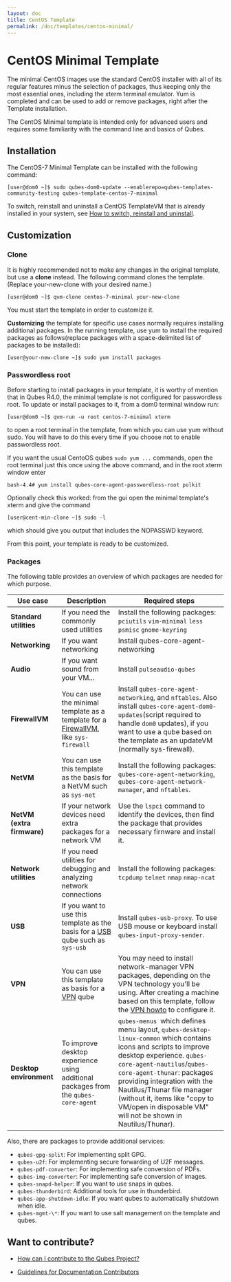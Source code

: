 ```yaml
---
layout: doc
title: CentOS Template
permalink: /doc/templates/centos-minimal/
---
```


# CentOS Minimal Template

The minimal CentOS images use the standard CentOS installer with all of its regular features minus the selection of packages, thus keeping only the most essential ones, including the xterm terminal emulator. Yum is completed and can be used to add or remove packages, right after the Template installation.

The CentOS Minimal template is intended only for advanced users and requires some familiarity with the command line and basics of Qubes.

## Installation

The CentOS-7 Minimal Template can be installed with the following command:

    [user@dom0 ~]$ sudo qubes-dom0-update --enablerepo=qubes-templates-community-testing qubes-template-centos-7-minimal

To switch, reinstall and uninstall a CentOS TemplateVM that is already installed in your system, see  [How to switch, reinstall and uninstall](/doc/templates/#how-to-install-uninstall-reinstall-and-switch).

Customization
---------------------------

### Clone

It is highly recommended not to make any changes in the original template, but use a **clone** instead. The following command clones the template. (Replace your-new-clone with your desired name.)

~~~
[user@dom0 ~]$ qvm-clone centos-7-minimal your-new-clone
~~~

You must start the template in order to customize it.

**Customizing** the template for specific use cases normally requires installing additional packages. In the running template, use yum to install the required packages as follows(replace packages with a space-delimited list of packages to be installed):

~~~
[user@your-new-clone ~]$ sudo yum install packages
~~~

### Passwordless root

Before starting to install packages in your template, it is worthy of mention that in Qubes R4.0, the minimal template is not configured for passwordless root.
To update or install packages to it, from a dom0 terminal window run:

~~~
[user@dom0 ~]$ qvm-run -u root centos-7-minimal xterm
~~~

to open a root terminal in the template, from which you can use yum without sudo. You will have to do this every time if you choose not to enable passwordless root. 

If you want the usual CentoOS qubes `sudo yum ...` commands, open the root terminal just this once using the above command, and in the root xterm window enter

~~~
bash-4.4# yum install qubes-core-agent-passwordless-root polkit
~~~

Optionally check this worked: from the gui open the minimal template's xterm and give the command

~~~
[user@cent-min-clone ~]$ sudo -l
~~~

which should give you output that includes the NOPASSWD keyword.

From this point, your template is ready to be customized.

### Packages

The following table provides an overview of which packages are needed for which purpose.

Use case | Description | Required steps
--- | --- | ---
**Standard utilities** | If you need the commonly used utilities | Install the following packages: `pciutils` `vim-minimal` `less` `psmisc` `gnome-keyring`
**Networking** | If you want networking | Install qubes-core-agent-networking
**Audio** | If you want sound from your VM... | Install `pulseaudio-qubes`
**FirewallVM** | You can use the minimal template as a template for a [FirewallVM](/doc/firewall/), like `sys-firewall` | Install `qubes-core-agent-networking`, and `nftables`.  Also install `qubes-core-agent-dom0-updates`(script required to handle `dom0` updates), if you want to use a qube based on the template as an updateVM (normally sys-firewall).
**NetVM** | You can use this template as the basis for a NetVM such as `sys-net` | Install the following packages:  `qubes-core-agent-networking`, `qubes-core-agent-network-manager`, and `nftables`.
**NetVM (extra firmware)** | If your network devices need extra packages for a network VM | Use the `lspci` command to identify the devices, then find the package that provides necessary firnware and install it.
**Network utilities** | If you need utilities for debugging and analyzing network connections | Install the following packages: `tcpdump` `telnet` `nmap` `nmap-ncat`
**USB** | If you want to use this template as the basis for a [USB](/doc/usb/) qube such as `sys-usb` | Install `qubes-usb-proxy`. To use USB mouse or keyboard install `qubes-input-proxy-sender`.
**VPN** | You can use this template as basis for a [VPN](/doc/vpn/) qube | You may need to install network-manager VPN packages, depending on the VPN technology you'll be using. After creating a machine based on this template, follow the [VPN howto](/doc/vpn/#set-up-a-proxyvm-as-a-vpn-gateway-using-networkmanager) to configure it.
**Desktop environment** | To improve desktop experience using additional packages from the `qubes-core-agent` | `qubes-menus `which defines menu layout, `qubes-desktop-linux-common` which contains icons and scripts to improve desktop experience. `qubes-core-agent-nautilus`/`qubes-core-agent-thunar`: packages providing integration with the Nautilus/Thunar file manager (without it, items like "copy to VM/open in disposable VM" will not be shown in Nautilus/Thunar).

Also, there are packages to provide additional services:
- `qubes-gpg-split`: For implementing split GPG.
- `qubes-u2f`: For implementing secure forwarding of U2F messages.
- `qubes-pdf-converter`: For implementing safe conversion of PDFs.
- `qubes-img-converter`: For implementing safe conversion of images.
- `qubes-snapd-helper`: If you want to use snaps in qubes.
- `qubes-thunderbird`: Additional tools for use in thunderbird.
- `qubes-app-shutdown-idle`: If you want qubes to automatically shutdown when idle.
- `qubes-mgmt-\*`: If you want to use salt management on the template and qubes.

## Want to contribute?

*   [How can I contribute to the Qubes Project?](/doc/contributing/)

*   [Guidelines for Documentation Contributors](/doc/doc-guidelines/)
